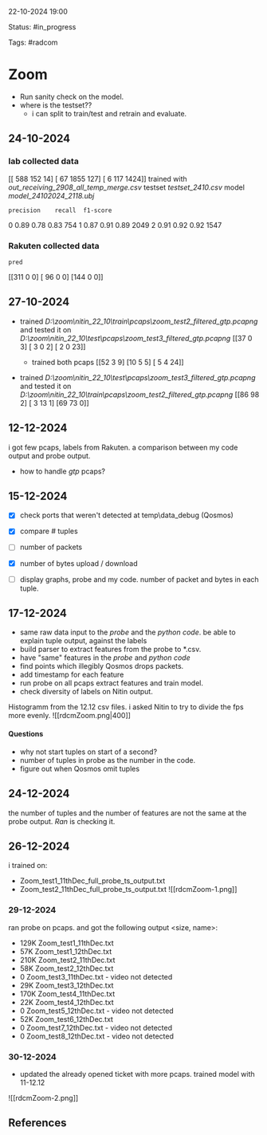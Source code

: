 

22-10-2024 19:00

Status: #in_progress

Tags: #radcom

# Zoom

- Run sanity check on the model. 
- where is the testset??
	- i can split to train/test and retrain and evaluate.


## 24-10-2024
### lab collected data

[[ 588  152   14]
 [  67 1855  127]
 [   6  117 1424]]
trained with *out_receiving_2908_all_temp_merge.csv*
testset *testset_2410.csv*
model *model_24102024_2118.ubj*

	precision    recall  f1-score

   0       0.89      0.78      0.83       754
   1       0.87      0.91      0.89      2049
   2       0.91      0.92      0.92      1547

### Rakuten collected data
	pred
[[311   0   0]
 [ 96   0   0]
 [144   0   0]]


## 27-10-2024

- trained *D:\zoom\nitin_22_10\train\pcaps\zoom_test2_filtered_gtp.pcapng* and tested it on *D:\zoom\nitin_22_10\test\pcaps\zoom_test3_filtered_gtp.pcapng*
[[37  0  3]
 [ 3  0  2]
 [ 2  0 23]]
  - trained both pcaps
  [[52  3  9]
 [10  5  5]
 [ 5  4 24]]

- trained *D:\zoom\nitin_22_10\test\pcaps\zoom_test3_filtered_gtp.pcapng* and tested it on *D:\zoom\nitin_22_10\train\pcaps\zoom_test2_filtered_gtp.pcapng*
[[86 98  2]
 [ 3 13  1]
 [69 73  0]]

## 12-12-2024

i got few pcaps, labels from Rakuten.
a comparison between my code output and probe output.
- how to handle *gtp* pcaps?


## 15-12-2024

- [x]  check ports that weren't detected  at temp\data_debug (Qosmos)
- [x] compare # tuples
- [ ] number of packets
- [x] number of bytes upload / download
- [ ] display graphs, probe and my code. number of packet and bytes in each tuple.


## 17-12-2024

- same raw data input to the *probe* and the *python code*. be able to explain tuple output, against the labels
- build parser to extract features from the probe to *.csv.
- have "same" features in the *probe* and *python code*
- find points which illegibly Qosmos drops packets.
- add timestamp for each feature
- run probe on all pcaps extract features and train model.
- check diversity of labels on Nitin output.

Histogramm from the 12.12 csv files.
i asked Nitin to try to divide the fps more evenly.
![[rdcmZoom.png|400]]

#### Questions

- why not start tuples on start of a second?
- number of tuples in probe as the number in the code.
- figure out when Qosmos omit tuples

## 24-12-2024

the number of tuples and the number of features are not the same at the probe output. *Ran* is checking it.

## 26-12-2024

i trained on:
- Zoom_test1_11thDec_full_probe_ts_output.txt
- Zoom_test2_11thDec_full_probe_ts_output.txt
![[rdcmZoom-1.png]]

### 29-12-2024

ran probe on pcaps. and got the following output <size, name>:
- 129K  Zoom_test1_11thDec.txt
- 57K Zoom_test1_12thDec.txt
- 210K Zoom_test2_11thDec.txt
- 58K Zoom_test2_12thDec.txt
- 0 Zoom_test3_11thDec.txt - video not detected
- 29K Zoom_test3_12thDec.txt
- 170K Zoom_test4_11thDec.txt
- 22K Zoom_test4_12thDec.txt
- 0 Zoom_test5_12thDec.txt - video not detected
- 52K Zoom_test6_12thDec.txt
- 0 Zoom_test7_12thDec.txt - video not detected
- 0 Zoom_test8_12thDec.txt - video not detected


### 30-12-2024
- updated the already opened ticket with more pcaps.
trained model with 11-12.12 

![[rdcmZoom-2.png]]






## References

